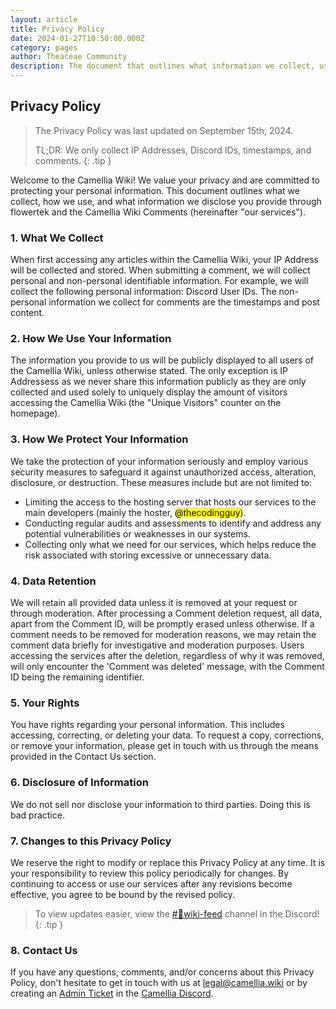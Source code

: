 ```yaml
---
layout: article
title: Privacy Policy
date: 2024-01-27T10:50:00.000Z
category: pages
author: Theaceae Community
description: The document that outlines what information we collect, use, and disclose.
---
```


## Privacy Policy

> The Privacy Policy was last updated on September 15th, 2024.
>
> TL;DR: We only collect IP Addresses, Discord IDs, timestamps, and comments.
{: .tip }

Welcome to the Camellia Wiki! We value your privacy and are committed to protecting your personal information. This document outlines what we collect, how we use, and what information we disclose you provide through flowertek and the Camellia Wiki Comments (hereinafter "our services").

### 1. What We Collect

When first accessing any articles within the Camellia Wiki, your IP Address will be collected and stored. When submitting a comment, we will collect personal and non-personal identifiable information. For example, we will collect the following personal information: Discord User IDs. The non-personal information we collect for comments are the timestamps and post content.

### 2. How We Use Your Information

The information you provide to us will be publicly displayed to all users of the Camellia Wiki, unless otherwise stated. The only exception is IP Addressess as we never share this information publicly as they are only collected and used solely to uniquely display the amount of visitors accessing the Camellia Wiki (the "Unique Visitors" counter on the homepage).

### 3. How We Protect Your Information

We take the protection of your information seriously and employ various security measures to safeguard it against unauthorized access, alteration, disclosure, or destruction. These measures include but are not limited to:

- Limiting the access to the hosting server that hosts our services to the main developers (mainly the hoster, <mark>@thecodingguy</mark>).
- Conducting regular audits and assessments to identify and address any potential vulnerabilities or weaknesses in our systems.
- Collecting only what we need for our services, which helps reduce the risk associated with storing excessive or unnecessary data.

### 4. Data Retention

We will retain all provided data unless it is removed at your request or through moderation. After processing a Comment deletion request, all data, apart from the Comment ID, will be promptly erased unless otherwise. If a comment needs to be removed for moderation reasons, we may retain the comment data briefly for investigative and moderation purposes. Users accessing the services after the deletion, regardless of why it was removed, will only encounter the 'Comment was deleted' message, with the Comment ID being the remaining identifier.

### 5. Your Rights

You have rights regarding your personal information. This includes accessing, correcting, or deleting your data. To request a copy, corrections, or remove your information, please get in touch with us through the means provided in the Contact Us section.

### 6. Disclosure of Information

We do not sell nor disclose your information to third parties. Doing this is bad practice.

### 7. Changes to this Privacy Policy

We reserve the right to modify or replace this Privacy Policy at any time. It is your responsibility to review this policy periodically for changes. By continuing to access or use our services after any revisions become effective, you agree to be bound by the revised policy.

> To view updates easier, view the [#🤖wiki-feed](https://discord.com/channels/435720333786480641/1174624963584610334) channel in the Discord!
{: .tip }

### 8. Contact Us

If you have any questions, comments, and/or concerns about this Privacy Policy, don't hesitate to get in touch with us at <legal@camellia.wiki> or by creating an [Admin Ticket](https://discord.com/channels/435720333786480641/1037187523677524038) in the [Camellia Discord](https://discord.gg/camellia).
